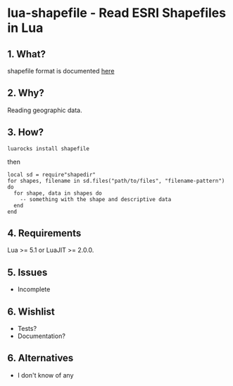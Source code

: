 # lua-shapefile - Read ESRI Shapefiles in Lua

## 1. What?

shapefile format is documented [here](http://www.esri.com/library/whitepapers/pdfs/shapefile.pdf)


## 2. Why?

Reading geographic data.


## 3. How?

``luarocks install shapefile``

then

    local sd = require"shapedir"
    for shapes, filename in sd.files("path/to/files", "filename-pattern") do
      for shape, data in shapes do
        -- something with the shape and descriptive data
      end
    end


## 4. Requirements

Lua >= 5.1 or LuaJIT >= 2.0.0.


## 5. Issues

+ Incomplete


## 6. Wishlist

+ Tests?
+ Documentation?

## 6. Alternatives

+ I don't know of any